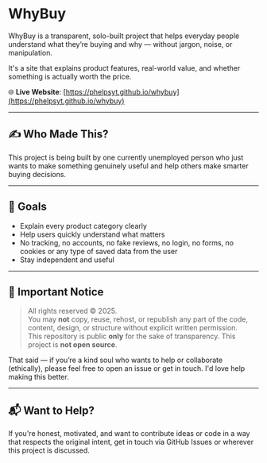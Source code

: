 # WhyBuy

WhyBuy is a transparent, solo-built project that helps everyday people understand what they’re buying and why — without jargon, noise, or manipulation.

It's a site that explains product features, real-world value, and whether something is actually worth the price.

🌐 **Live Website**: [https://phelpsyt.github.io/whybuy](https://phelpsyt.github.io/whybuy)

---

## ✍️ Who Made This?

This project is being built by one currently unemployed person who just wants to make something genuinely useful and help others make smarter buying decisions.

---

## 🚀 Goals

- Explain every product category clearly  
- Help users quickly understand what matters  
- No tracking, no accounts, no fake reviews, no login, no forms, no cookies or any type of saved data from the user
- Stay independent and useful

---

## 📢 Important Notice

> All rights reserved © 2025.  
> You may **not** copy, reuse, rehost, or republish any part of the code, content, design, or structure without explicit written permission.  
> This repository is public **only** for the sake of transparency.
> This project is **not open source**.  

That said — if you’re a kind soul who wants to help or collaborate (ethically), please feel free to open an issue or get in touch. I'd love help making this better.

---

## 📬 Want to Help?

If you're honest, motivated, and want to contribute ideas or code in a way that respects the original intent, get in touch via GitHub Issues or wherever this project is discussed.

